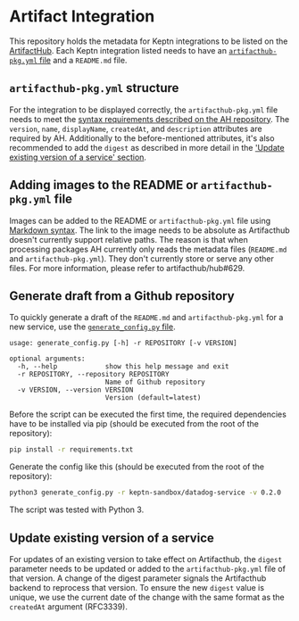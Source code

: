 # Artifact Integration

This repository holds the metadata for Keptn integrations to be listed on the [ArtifactHub](https://artifacthub.io). Each Keptn integration listed needs to have an [`artifacthub-pkg.yml` file](https://github.com/artifacthub/hub/blob/master/docs/metadata/artifacthub-pkg.yml) and a `README.md` file.

## `artifacthub-pkg.yml` structure

For the integration to be displayed correctly, the `artifacthub-pkg.yml` file needs to meet the [syntax requirements described on the AH repository](https://github.com/artifacthub/hub/blob/master/docs/metadata/artifacthub-pkg.yml). The `version`, `name`, `displayName`, `createdAt`, and `description` attributes are required by AH. Additionally to the before-mentioned attributes, it's also recommended to add the `digest` as described in more detail in the ['Update existing version of a service' section](#update-existing-version-of-a-service).

## Adding images to the README or `artifacthub-pkg.yml` file

Images can be added to the README or `artifacthub-pkg.yml` file using [Markdown syntax](https://docs.github.com/en/get-started/writing-on-github/getting-started-with-writing-and-formatting-on-github/basic-writing-and-formatting-syntax#images). The link to the image needs to be absolute as Artifacthub doesn't currently support relative paths. The reason is that when processing packages AH currently only reads the metadata files (`README.md` and `artifacthub-pkg.yml`). They don't currently store or serve any other files. For more information, please refer to artifacthub/hub#629.

## Generate draft from a Github repository

To quickly generate a draft of the `README.md` and `artifacthub-pkg.yml` for a new service, use the [`generate_config.py` file](generate_config.py). 

```
usage: generate_config.py [-h] -r REPOSITORY [-v VERSION]

optional arguments:
  -h, --help            show this help message and exit
  -r REPOSITORY, --repository REPOSITORY
                        Name of Github repository
  -v VERSION, --version VERSION
                        Version (default=latest)
```

Before the script can be executed the first time, the required dependencies have to be installed via pip (should be executed from the root of the repository):

```bash
pip install -r requirements.txt 
```

Generate the config like this (should be executed from the root of the repository):
```bash
python3 generate_config.py -r keptn-sandbox/datadog-service -v 0.2.0
```

The script was tested with Python 3.


## Update existing version of a service

For updates of an existing version to take effect on Artifacthub, the `digest` parameter needs to be updated or added to the `artifacthub-pkg.yml` file of that version. A change of the digest parameter signals the Artifacthub backend to reprocess that version. To ensure the new `digest` value is unique, we use the current date of the change with the same format as the `createdAt` argument (RFC3339).